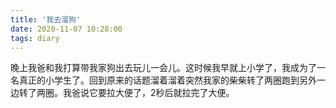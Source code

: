 ```yaml
---
title: '我去溜狗'
date: 2020-11-07 10:28:00
tags: diary
---
```

晚上我爸和我打算带我家狗出去玩儿一会儿。这时候我早就上小学了，我成为了一名真正的小学生了。回到原来的话题溜着溜着突然我家的柴柴转了两圈跑到另外一边转了两圈。我爸说它要拉大便了，2秒后就拉完了大便。
